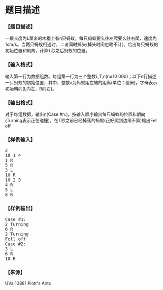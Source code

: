 # 题目描述


<h3>
【题目描述】
</h3>
<p>
一根长度为L厘米的木棍上有n只蚂蚁，每只蚂蚁要么往左爬要么往右爬，速度为1cm/s。当两只蚂蚁相遇时，二者同时掉头(掉头时间忽略不计)。给出每只蚂蚁的初始位置和朝向，计算T秒之后蚂蚁的位置。
</p>
<h3>
【输入格式】
</h3>
<p>
输入第一行为数据组数。每组第一行为三个整数L,T,n(n≤10 000)；以下n行描述一只蚂蚁的初始位置，其中，整数x为蚂蚁距左端的距离(单位：厘米)，字母表示初始朝向(L向左，R向右)。
</p>
<h3>
【输出格式】
</h3>
<p>
对于每组数据，输出n(Case #n:)，按输入顺序输出每只蚂蚁的位置和朝向(Turning表示正在碰撞)。在T秒之前已经掉落的蚂蚁(正好爬到边缘不算)输出Fell off
</p>
<h3>
【样例输入】
</h3>
<pre>2
10 1 4
1 R
5 R
3 L
10 R
10 2 3
4 R
5 L
8 R
</pre>
<h3>
【样例输出】
</h3>
<pre>Case #1:
2 Turning
6 R
2 Turning
Fell off
Case #2:
3 L
6 R
10 R
</pre>
<h3>
【来源】
</h3>
<p>
UVa 10881 Piotr&#39;s Ants
</p>
